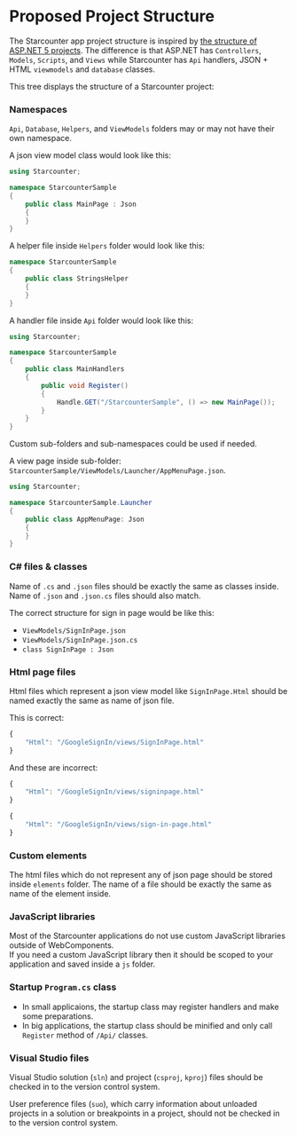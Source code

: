 # Proposed Project Structure

The Starcounter app project structure is inspired by [the structure of ASP.NET 5 projects](http://gunnarpeipman.com/2014/10/asp-net-5-new-structure-of-solutions-and-projects/). The difference is that ASP.NET has `Controllers`, `Models`, `Scripts`, and `Views` while Starcounter has `Api` handlers, JSON + HTML `viewmodels` and `database` classes.

This tree displays the structure of a Starcounter project:



### Namespaces

`Api`, `Database`, `Helpers`, and `ViewModels` folders may or may not have their own namespace.

A json view model class would look like this:

```csharp
using Starcounter;

namespace StarcounterSample 
{
    public class MainPage : Json 
    {
    }
}
```

A helper file inside `Helpers` folder would look like this:

```csharp
namespace StarcounterSample 
{
    public class StringsHelper 
    {
    }
}
```

A handler file inside `Api` folder would look like this:

```csharp
using Starcounter;

namespace StarcounterSample 
{
    public class MainHandlers 
    {
        public void Register() 
        {
            Handle.GET("/StarcounterSample", () => new MainPage());
        }
    }
}
```

Custom sub-folders and sub-namespaces could be used if needed.

A view page inside sub-folder: `StarcounterSample/ViewModels/Launcher/AppMenuPage.json`.

```csharp
using Starcounter;

namespace StarcounterSample.Launcher 
{
    public class AppMenuPage: Json 
    {
    }
}
```

### C\# files & classes

Name of `.cs` and `.json` files should be exactly the same as classes inside. Name of `.json` and `.json.cs` files should also match.

The correct structure for sign in page would be like this:

* `ViewModels/SignInPage.json`
* `ViewModels/SignInPage.json.cs`
* `class SignInPage : Json`

### Html page files

Html files which represent a json view model like `SignInPage.Html` should be named exactly the same as name of json file.

This is correct:

```javascript
{
    "Html": "/GoogleSignIn/views/SignInPage.html"
}
```

And these are incorrect:

```javascript
{
    "Html": "/GoogleSignIn/views/signinpage.html"
}
```

```javascript
{
    "Html": "/GoogleSignIn/views/sign-in-page.html"
}
```

### Custom elements

The html files which do not represent any of json page should be stored inside `elements` folder. The name of a file should be exactly the same as name of the element inside.

### JavaScript libraries

Most of the Starcounter applications do not use custom JavaScript libraries outside of WebComponents.  
If you need a custom JavaScript library then it should be scoped to your application and saved inside a `js` folder.

### Startup `Program.cs` class

* In small applicaions, the startup class may register handlers and make some preparations.
* In big applications, the startup class should be minified and only call `Register` method of `/Api/` classes.

### Visual Studio files

Visual Studio solution \(`sln`\) and project \(`csproj`, `kproj`\) files should be checked in to the version control system.

User preference files \(`suo`\), which carry information about unloaded projects in a solution or breakpoints in a project, should not be checked in to the version control system.

